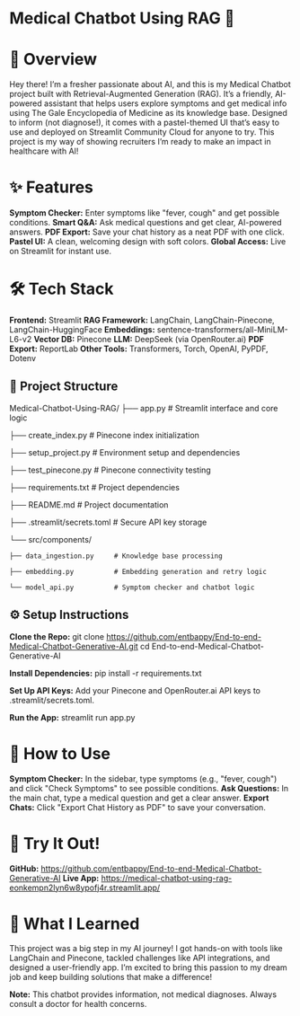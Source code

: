 # Medical Chatbot Using RAG 🤖
# 🚀 Overview
Hey there! I’m a fresher passionate about AI, and this is my Medical Chatbot project built with Retrieval-Augmented Generation (RAG). It’s a friendly, AI-powered assistant that helps users explore symptoms and get medical info using The Gale Encyclopedia of Medicine as its knowledge base. Designed to inform (not diagnose!), it comes with a pastel-themed UI that’s easy to use and deployed on Streamlit Community Cloud for anyone to try. This project is my way of showing recruiters I’m ready to make an impact in healthcare with AI!
# ✨ Features
**Symptom Checker:** Enter symptoms like "fever, cough" and get possible conditions.
**Smart Q&A:** Ask medical questions and get clear, AI-powered answers.
**PDF Export:** Save your chat history as a neat PDF with one click.
**Pastel UI:** A clean, welcoming design with soft colors.
**Global Access:** Live on Streamlit for instant use.
# 🛠️ Tech Stack
**Frontend:** Streamlit
**RAG Framework:** LangChain, LangChain-Pinecone, LangChain-HuggingFace
**Embeddings:** sentence-transformers/all-MiniLM-L6-v2
**Vector DB:** Pinecone
**LLM:** DeepSeek (via OpenRouter.ai)
**PDF Export:** ReportLab
**Other Tools:** Transformers, Torch, OpenAI, PyPDF, Dotenv
## 📂 Project Structure
Medical-Chatbot-Using-RAG/
├── app.py                     # Streamlit interface and core logic

├── create_index.py           # Pinecone index initialization

├── setup_project.py          # Environment setup and dependencies

├── test_pinecone.py          # Pinecone connectivity testing

├── requirements.txt          # Project dependencies

├── README.md                 # Project documentation

├── .streamlit/secrets.toml   # Secure API key storage

└── src/components/

    ├── data_ingestion.py     # Knowledge base processing
    
    ├── embedding.py          # Embedding generation and retry logic
    
    └── model_api.py          # Symptom checker and chatbot logic

## ⚙️ Setup Instructions

**Clone the Repo:** git clone https://github.com/entbappy/End-to-end-Medical-Chatbot-Generative-AI.git
cd End-to-end-Medical-Chatbot-Generative-AI


**Install Dependencies:** pip install -r requirements.txt


**Set Up API Keys:**
Add your Pinecone and OpenRouter.ai API keys to .streamlit/secrets.toml.


**Run the App:** streamlit run app.py



# 📖 How to Use

**Symptom Checker:** In the sidebar, type symptoms (e.g., "fever, cough") and click "Check Symptoms" to see possible conditions.
**Ask Questions:** In the main chat, type a medical question and get a clear answer.
**Export Chats:** Click "Export Chat History as PDF" to save your conversation.

# 🔗 Try It Out!

**GitHub:** https://github.com/entbappy/End-to-end-Medical-Chatbot-Generative-AI
**Live App:** https://medical-chatbot-using-rag-eonkempn2lyn6w8ypofj4r.streamlit.app/

# 🌟 What I Learned
This project was a big step in my AI journey! I got hands-on with tools like LangChain and Pinecone, tackled challenges like API integrations, and designed a user-friendly app. I’m excited to bring this passion to my dream job and keep building solutions that make a difference!

**Note:** This chatbot provides information, not medical diagnoses. Always consult a doctor for health concerns.
